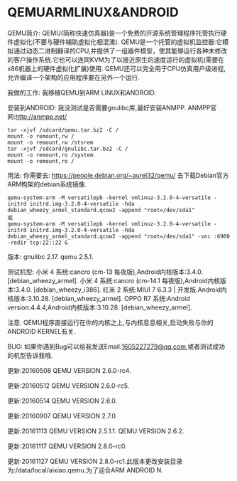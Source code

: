 # QEMUARMLINUX&ANDROID
QEMU简介:
  QEMU(简称快速仿真器)是一个免费的开源系统管理程序托管执行硬件虚拟化(不要与硬件辅助虚拟化相混淆).
  QEMU是一个托管的虚拟机监控器:它模拟通过动态二进制翻译的CPU,并提供了一组器件模型，使其能够运行各种未修改的客户操作系统.它也可以连同KVM为了以接近原生的速度运行的虚拟机(需要在x86机器上的硬件虚拟化扩展)使用. QEMU还可以完全用于CPU仿真用户级进程,允许编译一个架构的应用程序要在另外一个运行.

我做的工作:
  我移植QEMU到ARM LINUX和ANDROID.

安装到ANDROID:
  我没测试是否需要gnulibc库,最好安装ANMPP.
ANMPP官网:http://anmpp.net/

    tar -xjvf /sdcard/qemu.tar.bz2 -C /
    mount -o remount,rw /
    mount -o remount,rw /stsrem
    tar -xjvf /sdcard/gnulibc.tar.bz2 -C /
    mount -o remount,ro /system
    mount -o remount,ro /

用法:
你需要去:
  https://people.debian.org/~aurel32/qemu/
去下载Debian官方ARM构架的debian系统镜像.

    qemu-system-arm -M versatilepb -kernel vmlinuz-3.2.0-4-versatile -initrd initrd.img-3.2.0-4-versatile -hda debian_wheezy_armel_standard.qcow2 -append "root=/dev/sda1"
    或
    qemu-system-arm -M versatilepb -kernel vmlinuz-3.2.0-4-versatile -initrd initrd.img-3.2.0-4-versatile -hda debian_wheezy_armel_standard.qcow2 -append "root=/dev/sda1" -vnc :6900 -redir tcp:22::22 &

版本:
  gnulibc 2.17.
  qemu 2.5.1.
  
测试机型:
小米 4 系统:cancro (cm-13 每夜版),Android内核版本:3.4.0. [debian_wheezy_armel].
小米 4 系统:cancro (cm-14.1 每夜版),Android内核版本:3.4.0. [debian_wheezy_i386].
红米 2 系统:MIUI 7 6.3.3 | 开发版.Android内核版本:3.10.28. [debian_wheezy_armel].
OPPO R7 系统:Android version:4.4.4,Android内核版本:3.10.28. [debian_wheezy_armel].

注意:
  QEMU程序直接运行在你的内核之上,与内核息息相关,启动失败与你的ANDROID KERNEL有关.

BUG:
  如果你遇到Bug可以给我发送Email:1605227279@qq.com,或者测试成功的机型告诉我哦.


更新:20160508
  QEMU VERSION 2.6.0-rc4.

更新:20160512
  QEMU VERSION 2.6.0-rc5.

更新:20160514
  QEMU VERSION 2.6.0.

更新:20160907
  QEMU VERSION 2.7.0

更新:20161113
  QEMU VERSION 2.5.1.1.
  QEMU VERSION 2.6.2.

更新:20161117
  QEMU VERSION 2.8.0-rc0.

更新:20161127
  QEMU VERSION 2.8.0-rc1.此版本更改安装目录为:/data/local/aixiao.qemu.为了迎合ARM ANDROID N.

